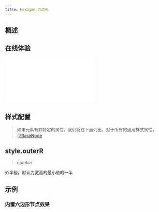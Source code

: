 ```yaml
---
title: Hexagon 六边形
---
```


## 概述

<!-- 介绍 -->

## 在线体验

<embed src="@/common/api/elements/nodes/hexagon.md"></embed>

## 样式配置

> 如果元素有其特定的属性，我们将在下面列出。对于所有的通用样式属性，见[BaseNode](./BaseNode.zh.md)

## style.outerR

> _number_

外半径，默认为宽高的最小值的一半

## 示例

### 内置六边形节点效果

<Playground path="element/node/demo/hexagon.js" rid="default-hexagon-node"></Playground>
